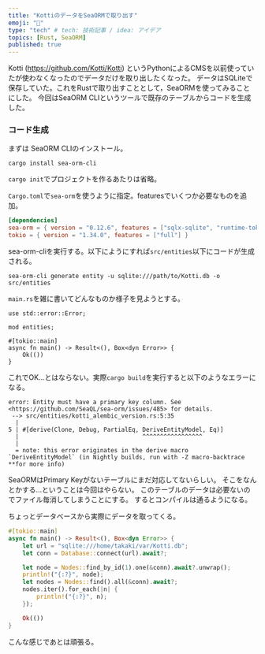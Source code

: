 ```yaml
---
title: "KottiのデータをSeaORMで取り出す"
emoji: "👋"
type: "tech" # tech: 技術記事 / idea: アイデア
topics: [Rust, SeaORM]
published: true
---
```

Kotti (https://github.com/Kotti/Kotti) というPythonによるCMSを以前使っていたが使わなくなったのでデータだけを取り出したくなった。
データはSQLiteで保存していた。これをRustで取り出すこととして，SeaORMを使ってみることにした。
今回はSeaORM CLIというツールで既存のテーブルからコードを生成した。


### コード生成

まずは SeaORM CLIのインストール。

```shell
cargo install sea-orm-cli
```

`cargo init`でプロジェクトを作るあたりは省略。

`Cargo.toml`で`sea-orm`を使うように指定。featuresでいくつか必要なものを追加。
```toml
[dependencies]
sea-orm = { version = "0.12.6", features = ["sqlx-sqlite", "runtime-tokio-rustls", "macros"] }
tokio = { version = "1.34.0", features = ["full"] }
```

sea-orm-cliを実行する。以下にようにすれば`src/entities`以下にコードが生成される。

```shell
sea-orm-cli generate entity -u sqlite:///path/to/Kotti.db -o src/entities
```

`main.rs`を雑に書いてどんなものか様子を見ようとする。

```shell
use std::error::Error;

mod entities;

#[tokio::main]
async fn main() -> Result<(), Box<dyn Error>> {
    Ok(())
}

```

これでOK…とはならない。実際`cargo build`を実行すると以下のようなエラーになる。
```shell
error: Entity must have a primary key column. See <https://github.com/SeaQL/sea-orm/issues/485> for details.
 --> src/entities/kotti_alembic_version.rs:5:35
  |
5 | #[derive(Clone, Debug, PartialEq, DeriveEntityModel, Eq)]
  |                                   ^^^^^^^^^^^^^^^^^
  |
  = note: this error originates in the derive macro `DeriveEntityModel` (in Nightly builds, run with -Z macro-backtrace **for more info)
```

SeaORMはPrimary Keyがないテーブルにまだ対応してないらしい。
そこをなんとかする…ということは今回はやらない。
このテーブルのデータは必要ないのでファイル毎消してしまうことにする。
するとコンパイルは通るようになる。

ちょっとデータベースから実際にデータを取ってくる。

```rust
#[tokio::main]
async fn main() -> Result<(), Box<dyn Error>> {
    let url = "sqlite:///home/takaki/var/Kotti.db";
    let conn = Database::connect(url).await?;

    let node = Nodes::find_by_id(1).one(&conn).await?.unwrap();
    println!("{:?}", node);
    let nodes = Nodes::find().all(&conn).await?;
    nodes.iter().for_each(|n| {
        println!("{:?}", n);
    });

    Ok(())
}
```

こんな感じであとは頑張る。